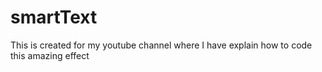 # smartText
This is created for my youtube channel where I have explain how to code this amazing effect
